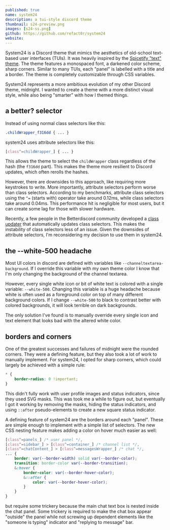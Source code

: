 ```yaml
---
published: true
name: system24
description: a tui-style discord theme 
thumbnail: s24-preview.png
images: [s24-ss.png]
github: https://github.com/refact0r/system24
website: 
---
```


System24 is a Discord theme that mimics the aesthetics of old-school text-based user interfaces (TUIs). It was heavily inspired by the [Spicetify "text" theme](https://github.com/spicetify/spicetify-themes/tree/master/text). The theme features a monospaced font, a darkened color scheme, sharp corners. Similar to many TUIs, each "panel" is labelled with a title and a border. The theme is completely customizable through CSS variables.

System24 represents a more ambitious evolution of my other Discord theme, midnight. I wanted to create a theme with a more distinct visual style, while also being "smarter" with how I themed things.

## a better? selector

Instead of using normal class selectors like this:

```css
.childWrapper_f316dd { ... }
```

system24 uses attribute selectors like this:

```css
[class^=childWrapper_] { ... }
```

This allows the theme to select the `childWrapper` class regardless of the hash (the `f316dd` part). This makes the theme more resilient to Discord updates, which often rerolls the hashes.

However, there are downsides to this approach, like requiring more keystrokes to write. More importantly, attribute selectors perform worse than class selectors. According to my benchmarks, attribute class selectors using the `^=` (starts with) operator take around 0.12ms, while class selectors take around 0.04ms. This performance hit is negligible for most users, but it can create some lag for those with slower hardware.

Recently, a few people in the Betterdiscord community developed a [class updater](https://syndishanx.github.io/Website/Update_Classes.html) that automatically updates class selectors. This makes the instability of class selectors less of an issue. Given the downsides of attribute selectors, I'm reconsidering my decision to use them in system24.

## the --white-500 headache

Most UI colors in discord are defined with variables like `--channeltextarea-background`. If I override this variable with my own theme color I know that I'm only changing the background of the channel textarea.

However, every single white icon or bit of white text is colored with a single variable: `--white-500`. Changing this variable is a huge headache because white is often used as a foreground color on top of many different background colors. If I change `--white-500` to black to contrast better with colored backgrounds, it will look terrible on dark backgrounds.

The only solution I've found is to manually override every single icon and text element that looks bad with the altered white color.

## borders and corners

One of the greatest successes and failures of midnight were the rounded corners. They were a defining feature, but they also took a lot of work to manually implement. For system24, I opted for sharp corners, which could largely be achieved with a simple rule:

```css
* {
    border-radius: 0 !important;
}
```

This didn't fully work with user profile images and status indicators, since they used SVG masks. This was took me a while to figure out, but eventually I got it working by removing the masks, hiding the status indicators, and using `::after` pseudo-elements to create a new square status indicator.

A defining feature of system24 are the borders around each "panel". These are simple enough to implement with a simple list of selectors. The new CSS nesting feature makes adding a color on hover much easier as well:

```css
[class^=panels_] /* user panel */,
[class^=sidebar_] > [class^=container_] /* channel list */,
[class^=chatContent_] > [class^=messagesWrapper_] /* chat */,
... {
    border: var(--border-width) solid var(--border-color);
    transition: border-color var(--border-transition);
    &:hover {
        border-color: var(--border-hover-color);
        &::after {
            color: var(--border-hover-color);
        }
    }
}
```

 but require some trickery because the main chat text box is nested inside the chat panel. Some trickery is required to make the chat box appear "outside" the panel while not screwing up dependent elements like the "someone is typing" indicator and "replying to message" bar.
